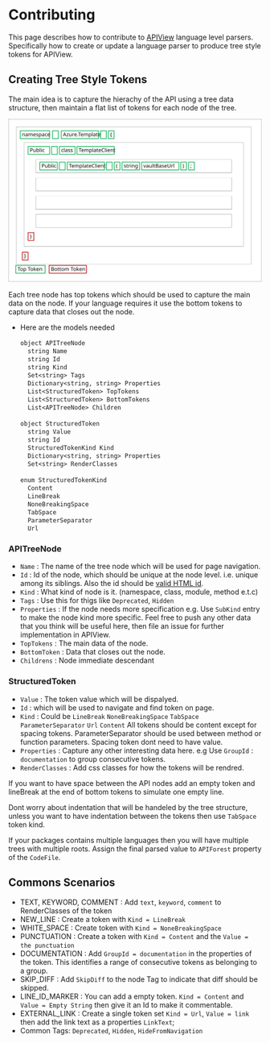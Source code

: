 # Contributing

This page describes how to contribute to [APIView](../../../src//dotnet/APIView/APIViewWeb/CONTRIBUTING.md) language level parsers.
Specifically how to create or update a language parser to produce tree style tokens for APIView.

## Creating Tree Style Tokens
The main idea is to capture the hierachy of the API using a tree data structure, then maintain a flat list of tokens for each node of the tree.

![APITree](APITree.svg)

Each tree node has top tokens which should be used to capture the main data on the node. If your language requires it use the bottom tokens to capture data that closes out the node.

- Here are the models needed
  ```
  object APITreeNode
    string Name
    string Id
    string Kind
    Set<string> Tags
    Dictionary<string, string> Properties
    List<StructuredToken> TopTokens
    List<StructuredToken> BottomTokens
    List<APITreeNode> Children

  object StructuredToken
    string Value
    string Id
    StructuredTokenKind Kind
    Dictionary<string, string> Properties 
    Set<string> RenderClasses 

  enum StructuredTokenKind
    Content
    LineBreak
    NoneBreakingSpace
    TabSpace
    ParameterSeparator
    Url
  ```
### APITreeNode
- `Name` : The name of the tree node which will be used for page navigation.
- `Id` : Id of the node, which should be unique at the node level. i.e. unique among its siblings. Also the id should be [valid HTML id](https://developer.mozilla.org/en-US/docs/Web/HTML/Global_attributes/id).
- `Kind` : What kind of node is it. (namespace, class, module, method e.t.c)
- `Tags` : Use this for thigs like `Deprecated`, `Hidden`
- `Properties` : If the node needs more specification e.g. Use `SubKind` entry to make the node kind more specific. Feel free to push any other data that you think will be useful here, then file an issue for further implementation in APIView.
- `TopTokens` : The main data of the node.
- `BottomToken` : Data that closes out the node.
- `Childrens` : Node immediate descendant

### StructuredToken
- `Value` : The token value which will be dispalyed.
- `Id` : which will be used to navigate and find token on page.
- `Kind` : Could be `LineBreak` `NoneBreakingSpace` `TabSpace` `ParameterSeparator` `Url` `Content`
  All tokens should be content except for spacing tokens. ParameterSeparator should be used between method or function parameters. Spacing token dont need to have value.
- `Properties` : Capture any other interesting data here. e.g Use `GroupId` : `documentation` to group consecutive tokens.
- `RenderClasses` : Add css classes for how the tokens will be rendred.

If you want to have space between the API nodes add an empty token and lineBreak at the end of bottom tokens to simulate one empty line.

Dont worry about indentation that will be handeled by the tree structure, unless you want to have indentation between the tokens then use `TabSpace` token kind.

If your packages contains multiple languages then you will have multiple trees with multiple roots.
Assign the final parsed value to `APIForest` property of the `CodeFile`.

## Commons Scenarios
- TEXT, KEYWORD, COMMENT : Add `text`, `keyword`, `comment` to RenderClasses of the token
- NEW_LINE : Create a token with `Kind = LineBreak`
- WHITE_SPACE :  Create token with `Kind = NoneBreakingSpace`
- PUNCTUATION : Create a token with `Kind = Content` and the `Value = the punctuation`
- DOCUMENTATION : Add `GroupId = documentation` in the properties of the token. This identifies a range of consecutive tokens as belonging to a group.
- SKIP_DIFF :  Add `SkipDiff` to the node Tag to indicate that diff should be skipped.
- LINE_ID_MARKER : You can add a empty token. `Kind = Content` and `Value = Empty String` then give it an Id to make it commentable.
- EXTERNAL_LINK : Create a single token set `Kind = Url`, `Value = link` then add the link text as a properties `LinkText`;
- Common Tags: `Deprecated`, `Hidden`, `HideFromNavigation`



